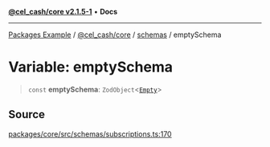 [**@cel_cash/core v2.1.5-1**](../../README.md) • **Docs**

***

[Packages Example](../../../../README.md) / [@cel\_cash/core](../../README.md) / [schemas](../README.md) / emptySchema

# Variable: emptySchema

> `const` **emptySchema**: `ZodObject`\<[`Empty`](../../index/type-aliases/Empty.md)\>

## Source

[packages/core/src/schemas/subscriptions.ts:170](https://github.com/Pyxlab/celcash/blob/a34e89ae69c9dcb41ba66226cb05c8c8b83b7cf4/packages/core/src/schemas/subscriptions.ts#L170)
